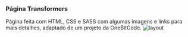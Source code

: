<h3>Página Transformers</h3>

Página feita com HTML, CSS e SASS com algumas imagens e links para mais detalhes, adaptado de um projeto da OneBitCode.
![layout](https://github.com/ValterGoes/Transformers_Page/blob/main/Capturar.PNG)
